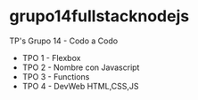# grupo14fullstacknodejs

TP's Grupo 14 - Codo a Codo

- TPO 1 - Flexbox
- TPO 2 - Nombre con Javascript
- TPO 3 - Functions
- TPO 4 - DevWeb HTML,CSS,JS

